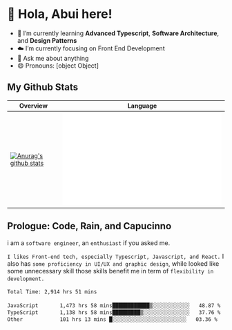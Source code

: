 # 👋 Hola, Abui here!

- 🌱 I’m currently learning **Advanced Typescript**, **Software Architecture**, and **Design Patterns**
- ☁️ I’m currently focusing on Front End Development
- 💬 Ask me about anything
- 😄 Pronouns: [object Object]

## My Github Stats

| Overview | Language |
| --- | --- |
|[![Anurag's github stats](https://github-readme-stats.vercel.app/api?username=abui-am&count_private=true)](https://github.com/anuraghazra/github-readme-stats)|![Language](https://raw.githubusercontent.com/abui-am/stats/c6455f656dfce7acd3951e5ec5b25d72af0b2ee3/generated/languages.svg)|

## Prologue: Code, Rain, and Capucinno
i am a `software engineer`, an `enthusiast` if you asked me. 

`I likes Front-end tech, especially Typescript, Javascript, and React.` I also has `some proficiency in UI/UX and graphic design`, while looked like some unnecessary skill those skills benefit me in term of `flexibility in development.`


<!--START_SECTION:waka-->

```text
Total Time: 2,914 hrs 51 mins

JavaScript       1,473 hrs 58 mins████████████▒░░░░░░░░░░░░   48.87 %
TypeScript       1,138 hrs 58 mins█████████▒░░░░░░░░░░░░░░░   37.76 %
Other            101 hrs 13 mins █░░░░░░░░░░░░░░░░░░░░░░░░   03.36 %
```

<!--END_SECTION:waka-->
